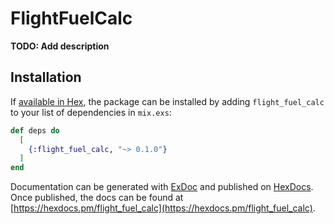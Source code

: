 # FlightFuelCalc

**TODO: Add description**

## Installation

If [available in Hex](https://hex.pm/docs/publish), the package can be installed
by adding `flight_fuel_calc` to your list of dependencies in `mix.exs`:

```elixir
def deps do
  [
    {:flight_fuel_calc, "~> 0.1.0"}
  ]
end
```

Documentation can be generated with [ExDoc](https://github.com/elixir-lang/ex_doc)
and published on [HexDocs](https://hexdocs.pm). Once published, the docs can
be found at [https://hexdocs.pm/flight_fuel_calc](https://hexdocs.pm/flight_fuel_calc).

